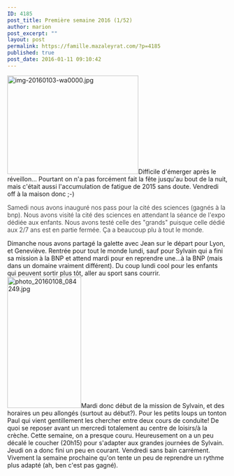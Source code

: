 ```yaml
---
ID: 4185
post_title: Première semaine 2016 (1/52)
author: marion
post_excerpt: ""
layout: post
permalink: https://famille.mazaleyrat.com/?p=4185
published: true
post_date: 2016-01-11 09:10:42
---
```

<a href="http://famille.mazaleyrat.com/wordpress/wp-content/uploads/2016/01/img-20160103-wa0000.jpg" rel="attachment wp-att-4189"><img class="alignleft size-medium wp-image-4189" src="http://famille.mazaleyrat.com/wordpress/wp-content/uploads/2016/01/img-20160103-wa0000-300x225.jpg" alt="img-20160103-wa0000.jpg" width="300" height="225" /></a>Difficile d'émerger après le réveillon... Pourtant on n'a pas forcément fait la fête jusqu'au bout de la nuit, mais c'était aussi l'accumulation de fatigue de 2015 sans doute. Vendredi off à la maison donc ;-)

<span style="font-weight: 300;">Samedi nous avons inauguré nos pass pour la cité des sciences (gagnés à la bnp). Nous avons visité la cité des sciences en attendant la séance de l'expo dédiée aux enfants. Nous avons testé celle des "grands" puisque celle dédié aux 2/7 ans est en partie fermée. Ça a beaucoup plu à tout le monde.</span>

Dimanche nous avons partagé la galette avec Jean sur le départ pour Lyon, et Geneviève.
Rentrée pour tout le monde lundi, sauf pour Sylvain qui a fini sa mission à la BNP et attend mardi pour en reprendre une...à la BNP (mais dans un domaine vraiment différent). Du coup lundi cool pour les enfants qui peuvent sortir plus tôt, aller au sport sans courrir.
<a href="http://famille.mazaleyrat.com/wordpress/wp-content/uploads/2016/01/photo_20160108_084249.jpg" rel="attachment wp-att-4188"><img class="alignright size-medium wp-image-4188" src="http://famille.mazaleyrat.com/wordpress/wp-content/uploads/2016/01/photo_20160108_084249-169x300.jpg" alt="photo_20160108_084249.jpg" width="169" height="300" /></a>Mardi donc début de la mission de Sylvain, et des horaires un peu allongés (surtout au début?). Pour les petits loups un tonton Paul qui vient gentillement les chercher entre deux cours de conduite! De quoi se reposer avant un mercredi totalement au centre de loisirs/à la crèche. Cette semaine, on a presque couru. Heureusement on a un peu décalé le coucher (20h15) pour s'adapter aux grandes journées de Sylvain.
Jeudi on a donc fini un peu en courant. Vendredi sans bain carrément.
Vivement la semaine prochaine qu'on tente un peu de reprendre un rythme plus adapté (ah, ben c'est pas gagné).